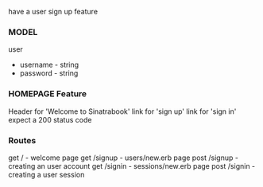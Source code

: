 have a user sign up feature

### MODEL ###
user
- username - string
- password - string

### HOMEPAGE Feature ###
Header for 'Welcome to Sinatrabook'
link for 'sign up'
link for 'sign in'
expect a 200 status code


### Routes ####

get / - welcome page
get /signup - users/new.erb page
post /signup - creating an user account
get /signin - sessions/new.erb page
post /signin - creating a user session
